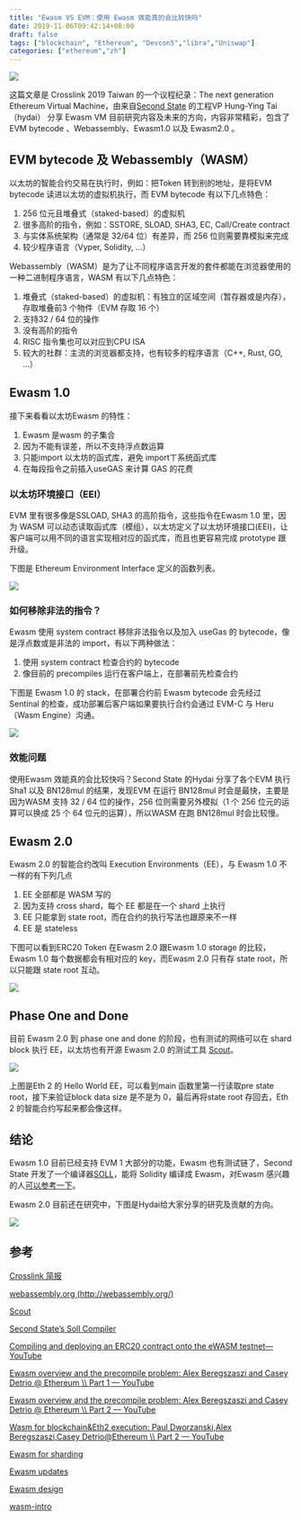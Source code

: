 ```yaml
---
title: "Ewasm VS EVM：使用 Ewasm 效能真的会比较快吗"
date: 2019-11-06T09:42:14+08:00
draft: false
tags: ["blockchain", "Ethereum", "Devcon5","libra","Uniswap"]
categories: ["ethereum","zh"]
---
```


![](/images/20191106-Ewasm-01.png)

这篇文章是 Crosslink 2019 Taiwan 的一个议程纪录：The next generation Ethereum Virtual Machine，由来自[Second State](https://www.secondstate.io/) 的工程VP Hung-Ying Tai（hydai） 分享 Ewasm VM 目前研究内容及未来的方向，内容非常精彩，包含了 EVM bytecode 、Webassembly、Ewasm1.0 以及 Ewasm2.0 。

## EVM bytecode 及 Webassembly（WASM）

以太坊的智能合约交易在执行时，例如：把Token 转到别的地址，是将EVM bytecode 读进以太坊的虚拟机执行，而 EVM bytecode 有以下几点特色：

1. 256 位元且堆叠式（staked-based）的虚拟机
2. 很多高阶的指令，例如：SSTORE, SLOAD, SHA3, EC, Call/Create contract
3. 与实体系统架构（通常是 32/64 位）有差异，而 256 位则需要靠模拟来完成
4. 较少程序语言（Vyper, Solidity, …）

Webassembly（WASM）是为了让不同程序语言开发的套件都能在浏览器使用的一种二进制程序语言，WASM 有以下几点特色：

1. 堆叠式（staked-based）的虚拟机：有独立的区域空间（暂存器或是内存），存取堆叠前3 个物件（EVM 存取 16 个）
2. 支持32 / 64 位的操作
3. 没有高阶的指令
4. RISC 指令集也可以对应到CPU ISA
5. 较大的社群：主流的浏览器都支持，也有较多的程序语言（C++, Rust, GO, …）

## Ewasm 1.0

接下来看看以太坊Ewasm 的特性：

1. Ewasm 是wasm 的子集合
2. 因为不能有误差，所以不支持浮点数运算
3. 只能import 以太坊的函式库，避免 importㄒ系统函式库
4. 在每段指令之前插入useGAS 来计算 GAS 的花费

### 以太坊环境接口（EEI）

EVM 里有很多像是SSLOAD, SHA3 的高阶指令，这些指令在Ewasm 1.0 里，因为 WASM 可以动态读取函式库（模组），以太坊定义了以太坊环境接口(EEI)，让客户端可以用不同的语言实现相对应的函式库，而且也更容易完成 prototype 跟升级。

下图是 Ethereum Environment Interface 定义的函数列表。

![](/images/20191106-Ewasm-02.png)

### 如何移除非法的指令？

Ewasm 使用 system contract 移除非法指令以及加入 useGas 的 bytecode，像是浮点数或是非法的 import，有以下两种做法：

1. 使用 system contract 检查合约的 bytecode
2. 像目前的 precompiles 运行在客户端上，在部署前先检查合约

下图是 Ewasm 1.0 的 stack，在部署合约前 Ewasm bytecode 会先经过 Sentinal 的检查，成功部署后客户端如果要执行合约会通过 EVM-C 与 Heru（Wasm Engine）沟通。

![](/images/20191106-Ewasm-03.png)

### 效能问题

使用Ewasm 效能真的会比较快吗？Second State 的Hydai 分享了各个EVM 执行 Sha1 以及 BN128mul 的结果，发现EVM 在运行 BN128mul 时会是最快，主要是因为WASM 支持 32 / 64 位的操作，256 位则需要另外模拟（1 个 256 位元的运算可以换成 25 个 64 位元的运算），所以WASM 在跑 BN128mul 时会比较慢。

## Ewasm 2.0

Ewasm 2.0 的智能合约改叫 Execution Environments（EE），与 Ewasm 1.0 不一样的有下列几点

1. EE 全部都是 WASM 写的
2. 因为支持 cross shard，每个 EE 都是在一个 shard 上执行
3. EE 只能拿到 state root，而在合约的执行写法也跟原来不一样
4. EE 是 stateless

下图可以看到ERC20 Token 在Ewasm 2.0 跟Ewasm 1.0 storage 的比较，Ewasm 1.0 每个数据都会有相对应的 key，而Ewasm 2.0 只有存 state root，所以只能跟 state root 互动。

![](/images/20191106-Ewasm-04.png)

## Phase One and Done

目前 Ewasm 2.0 到 phase one and done 的阶段，也有测试的网络可以在 shard block 执行 EE，以太坊也有开源 Ewasm 2.0 的测试工具 [Scout](https://github.com/ewasm/scout)。

![](/images/20191106-Ewasm-05.png)

上图是Eth 2 的 Hello World EE，可以看到main 函数里第一行读取pre state root，接下来验证block data size 是不是为 0，最后再将state root 存回去，Eth 2 的智能合约写起来都会像这样。

## 结论

Ewasm 1.0 目前已经支持 EVM 1 大部分的功能，Ewasm 也有测试链了，Second State 开发了一个编译器[SOLL](https://github.com/second-state/soll)，能将 Solidity 编译成 Ewasm，对Ewasm 感兴趣的人[可以参考一下](https://blog.secondstate.io/post/20191022-soll-compiler-project-zh/)。

Ewasm 2.0 目前还在研究中，下图是Hydai给大家分享的研究及贡献的方向。

![](/images/20191106-Ewasm-06.png)

## 参考

[Crosslink 简报](http://url.hyd.ai/LRFVT)

[webassembly.org (http://webassembly.org/)](https://webassembly.org/)

[Scout](https://github.com/ewasm/scout)

[Second State’s Soll Compiler](https://github.com/second-state/soll)

[Compiling and deploying an ERC20 contract onto the eWASM testnet— YouTube](https://www.youtube.com/watch?v=X-A6sP_HTy0)

[Ewasm overview and the precompile problem: Alex Beregszaszi and Casey Detrio @ Ethereum \\\\ Part 1 — YouTube](https://www.youtube.com/watch?v=YW6hszjjMqo&feature=youtu.be)

[Ewasm overview and the precompile problem: Alex Beregszaszi and Casey Detrio @ Ethereum \\\\ Part 2 — YouTube](https://www.youtube.com/watch?v=a9hbycBMr_A)

[Wasm for blockchain&Eth2 execution: Paul Dworzanski,Alex Beregszaszi,Casey Detrio@Ethereum \\\\ Part 2 — YouTube](https://www.youtube.com/watch?v=iwU10WkWSBY)

[Ewasm for sharding](https://drive.google.com/file/d/19t4qCqEK2RPt0p1XYx-a2FdZSAlCq7H0/view)

[Ewasm updates](https://drive.google.com/file/d/1CRc0qBQTebNKw7NRZXzxbHovrigW0bqf/view)

[Ewasm design](https://github.com/ewasm/design)

[wasm-intro](https://rsms.me/wasm-intro)
